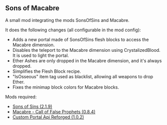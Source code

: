 Sons of Macabre
-------------------------------------------
A small mod integrating the mods SonsOfSins and Macabre.

It does the following changes (all configurable in the mod config):

* Adds a new portal made of SonsOfSins flesh blocks to access the Macabre dimension.
* Disables the teleport to the Macabre dimension using CrystalizedBlood. It is used to light the portal.
* Ether Ashes are only dropped in the Macabre dimension, and it's always dropped.
* Simplifies the Flesh Block recipe.
* "IsOsseous" item tag used as blacklist, allowing all weapons to drop Ether.
* Fixes the minimap block colors for Macabre blocks.

Mods required:

* [Sons of Sins (2.1.9)](https://www.curseforge.com/minecraft/mc-mods/sons-of-sins)
* [Macabre - Call of False Prophets (0.8.4)](https://www.curseforge.com/minecraft/mc-mods/macabre)
* [Custom Portal Api Reforged (1.0.2)](https://www.curseforge.com/minecraft/mc-mods/custom-portal-api-reforged)
